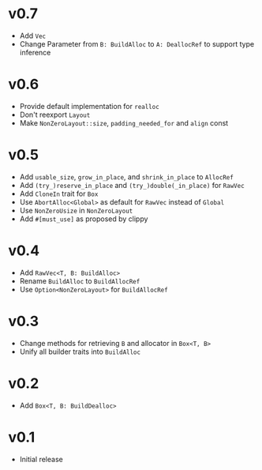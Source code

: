 # v0.7

- Add `Vec`
- Change Parameter from `B: BuildAlloc` to `A: DeallocRef` to support type inference

# v0.6

- Provide default implementation for `realloc`
- Don't reexport `Layout`
- Make `NonZeroLayout::size`, `padding_needed_for` and `align` const

# v0.5

- Add `usable_size`, `grow_in_place`, and `shrink_in_place` to `AllocRef`
- Add `(try_)reserve_in_place` and `(try_)double(_in_place)` for `RawVec`
- Add `CloneIn` trait for `Box`
- Use `AbortAlloc<Global>` as default for `RawVec` instead of `Global`
- Use `NonZeroUsize` in `NonZeroLayout`
- Add `#[must_use]` as proposed by clippy

# v0.4

- Add `RawVec<T, B: BuildAlloc>`
- Rename `BuildAlloc` to `BuildAllocRef`
- Use `Option<NonZeroLayout>` for `BuildAllocRef`

# v0.3

- Change methods for retrieving `B` and allocator in `Box<T, B>`
- Unify all builder traits into `BuildAlloc`

# v0.2

- Add `Box<T, B: BuildDealloc>`

# v0.1

- Initial release